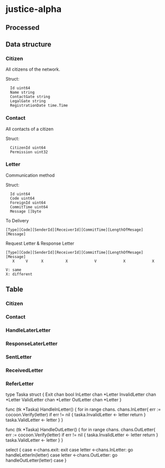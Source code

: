 # justice-alpha

## Processed

## Data structure

### Citizen

All citizens of the network.

Struct:

```
  Id uint64
  Name string
  ContactGate string
  LegalGate string
  RegistrationDate time.Time
```

### Contact

All contacts of a citizen

Struct:

```
  CitizenId uint64
  Permission uint32
```

### Letter

Communication method

Struct:

```
  Id uint64
  Code uint64
  ForeignId uint64
  CommitTime uint64
  Message []byte
```

To Delivery

```
[Type][Code][SenderId][ReceiverId][CommitTime][LengthOfMesage][Message]
```

Request Letter & Response Letter

```
[Type][Code][SenderId][ReceiverId][CommitTime][LengthOfMesage][Message]
   X     V      X          X            V            X            X

V: same
X: different
```

## Table

### Citizen
### Contact
### HandleLaterLetter
### ResponseLaterLetter
### SentLetter
### ReceivedLetter
### ReferLetter

type Taska struct {
    Exit chan bool
    InLetter chan *Letter
    InvalidLetter chan *Letter
    ValidLetter chan *Letter
    OutLetter chan *Letter
}

func (tk *Taska) HandleInLetter() {
    for  in range chans. chans.InLetter{
        err := cocoon.Verify(letter)
        if err != nil {
            taska.InvalidLetter <- letter
            return
        }
        taska.ValidLetter <- letter
    }
}

func (tk *Taska) HandleOutLetter() {
    for  in range chans. chans.OutLetter{
        err := cocoon.Verify(letter)
        if err != nil {
            taska.InvalidLetter <- letter
            return
        }
        taska.ValidLetter <- letter
    }
}

select {
    case <-chans.exit:
        exit
    case letter <-chans.InLetter:
        go handleLetterIn(letter)
    case letter <-chans.OutLetter:
        go handleOutLetter(letter)
    case 
}
